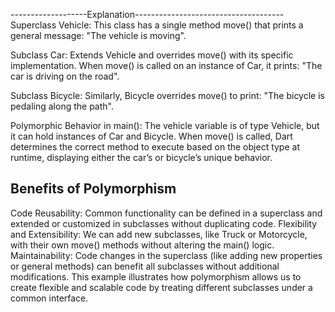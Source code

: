
-------------------Explanation-------------------------------------
Superclass Vehicle: This class has a single method move() that prints a general message: "The vehicle is moving".

Subclass Car: Extends Vehicle and overrides move() with its specific implementation. When move() is called on an instance of Car, it prints: "The car is driving on the road".

Subclass Bicycle: Similarly, Bicycle overrides move() to print: "The bicycle is pedaling along the path".

Polymorphic Behavior in main(): The vehicle variable is of type Vehicle, but it can hold instances of Car and Bicycle. When move() is called, Dart determines the correct method to execute based on the object type at runtime, displaying either the car’s or bicycle’s unique behavior.

Benefits of Polymorphism
-------------------------------------
Code Reusability: Common functionality can be defined in a superclass and extended or customized in subclasses without duplicating code.
Flexibility and Extensibility: We can add new subclasses, like Truck or Motorcycle, with their own move() methods without altering the main() logic.
Maintainability: Code changes in the superclass (like adding new properties or general methods) can benefit all subclasses without additional modifications.
This example illustrates how polymorphism allows us to create flexible and scalable code by treating different subclasses under a common interface.






